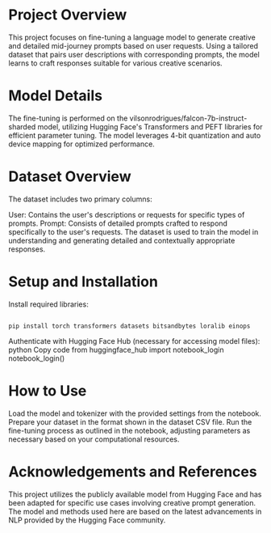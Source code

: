 # Project Overview
This project focuses on fine-tuning a language model to generate creative and detailed mid-journey prompts based on user requests. Using a tailored dataset that pairs user descriptions with corresponding prompts, the model learns to craft responses suitable for various creative scenarios.

# Model Details
The fine-tuning is performed on the vilsonrodrigues/falcon-7b-instruct-sharded model, utilizing Hugging Face's Transformers and PEFT libraries for efficient parameter tuning. The model leverages 4-bit quantization and auto device mapping for optimized performance.

# Dataset Overview
The dataset includes two primary columns:

User: Contains the user's descriptions or requests for specific types of prompts.
Prompt: Consists of detailed prompts crafted to respond specifically to the user's requests.
The dataset is used to train the model in understanding and generating detailed and contextually appropriate responses.

# Setup and Installation

Install required libraries:
```

pip install torch transformers datasets bitsandbytes loralib einops

```

Authenticate with Hugging Face Hub (necessary for accessing model files):
python
Copy code
from huggingface_hub import notebook_login
notebook_login()

# How to Use
Load the model and tokenizer with the provided settings from the notebook.
Prepare your dataset in the format shown in the dataset CSV file.
Run the fine-tuning process as outlined in the notebook, adjusting parameters as necessary based on your computational resources.

# Acknowledgements and References
This project utilizes the publicly available model from Hugging Face and has been adapted for specific use cases involving creative prompt generation. The model and methods used here are based on the latest advancements in NLP provided by the Hugging Face community.
